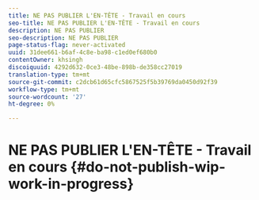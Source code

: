 ```yaml
---
title: NE PAS PUBLIER L'EN-TÊTE - Travail en cours
seo-title: NE PAS PUBLIER L'EN-TÊTE - Travail en cours
description: NE PAS PUBLIER
seo-description: NE PAS PUBLIER
page-status-flag: never-activated
uuid: 31dee661-b6af-4c8e-ba98-c1ed0ef680b0
contentOwner: khsingh
discoiquuid: 4292d632-0ce3-48be-898b-de358cc27019
translation-type: tm+mt
source-git-commit: c2dcb61d65cfc5867525f5b39769da0450d92f39
workflow-type: tm+mt
source-wordcount: '27'
ht-degree: 0%

---
```



# NE PAS PUBLIER L&#39;EN-TÊTE - Travail en cours {#do-not-publish-wip-work-in-progress}

